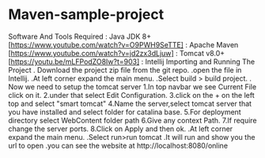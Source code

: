 # Maven-sample-project
Software And Tools Required 
: Java JDK 8+ [https://www.youtube.com/watch?v=O9PWH9SeTTE]
: Apache Maven [https://www.youtube.com/watch?v=jd2zx3dLjuw]
: Tomcat v8.0+ [https://youtu.be/mLFPodZO8Iw?t=903]
: Intellij
 Importing and Running The Project 
 . Download the project zip file from the git repo.
 .open the file in Intellij.
 .At left corner expand the main menu.
 .Select build > build project.
 . Now we need to setup the tomcat server
   1.In top navbar we see Current File click on it.
   2.under that select Edit Configuration.
   3.click on the + on the left top and select "smart tomcat"
   4.Name the server,select tomcat server that you have installed and select folder for catalina base.
   5.For deployment directory select WebContent folder path
   6.Give any context Path.
   7.If require change the server ports.
   8.Click on Apply and then ok.
 .At left corner expand the main menu.
 .Select run>run tomcat
 .It will run and show you the url to open 
 .you can see the website at http://localhost:8080/online
